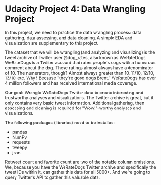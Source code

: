 # Udacity Project 4: Data Wrangling Project

In this project, we need to practice the data wrangling process: data gathering, data assessing, and data cleaning. A simple EDA and visualization are supplementary to this project.

The dataset that we will be wrangling (and analyzing and visualizing) is the tweet archive of Twitter user @dog_rates, also known as WeRateDogs. WeRateDogs is a Twitter account that rates people's dogs with a humorous comment about the dog. These ratings almost always have a denominator of 10. The numerators, though? Almost always greater than 10. 11/10, 12/10, 13/10, etc. Why? Because "they're good dogs Brent." WeRateDogs has over 4 million followers and has received international media coverage.

Our goal: Wrangle WeRateDogs Twitter data to create interesting and trustworthy analyses and visualizations. The Twitter archive is great, but it only contains very basic tweet information. Additional gathering, then assessing and cleaning is required for "Wow!"-worthy analyses and visualizations.

The following packages (libraries) need to be installed: 
- pandas
- NumPy
- requests
- tweepy
- json

Retweet count and favorite count are two of the notable column omissions. We, because you have the WeRateDogs Twitter archive and specifically the tweet IDs within it, can gather this data for all 5000+. And we're going to query Twitter's API to gather this valuable data.

